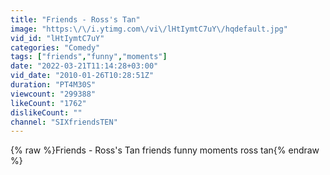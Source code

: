 ```yaml
---
title: "Friends - Ross's Tan"
image: "https:\/\/i.ytimg.com\/vi\/lHtIymtC7uY\/hqdefault.jpg"
vid_id: "lHtIymtC7uY"
categories: "Comedy"
tags: ["friends","funny","moments"]
date: "2022-03-21T11:14:28+03:00"
vid_date: "2010-01-26T10:28:51Z"
duration: "PT4M30S"
viewcount: "299388"
likeCount: "1762"
dislikeCount: ""
channel: "SIXfriendsTEN"
---
```

{% raw %}Friends - Ross's Tan friends funny moments ross tan{% endraw %}
